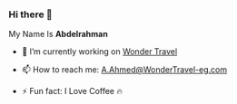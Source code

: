 ### Hi there 👋

My Name Is **Abdelrahman**
<!-- **drmagnet0/drmagnet0** is a ✨ _special_ ✨ repository because its `README.md` (this file) appears on your GitHub profile. -->
<!-- Here are some ideas to get you started: -->
- 🔭 I’m currently working on [Wonder Travel](https://www.wondertravelegypt.com/)
<!-- - 🌱 I’m currently learning ...
- 👯  I’m looking to collaborate on ...
- 🤔  I’m looking for help with ...
- 💬  Ask me about ... -->
- 📫  How to reach me: A.Ahmed@WonderTravel-eg.com
<!-- - 😄 Pronouns: ... -->
- ⚡ Fun fact: I Love Coffee 🔥

